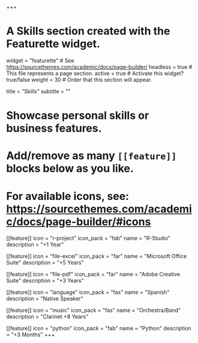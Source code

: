 +++
# A Skills section created with the Featurette widget.
widget = "featurette"  # See https://sourcethemes.com/academic/docs/page-builder/
headless = true  # This file represents a page section.
active = true  # Activate this widget? true/false
weight = 30  # Order that this section will appear.

title = "Skills"
subtitle = ""

# Showcase personal skills or business features.
# 
# Add/remove as many `[[feature]]` blocks below as you like.
# 
# For available icons, see: https://sourcethemes.com/academic/docs/page-builder/#icons

[[feature]]
  icon = "r-project"
  icon_pack = "fab"
  name = "R-Studio"
  description = "+1 Year"
  
[[feature]]
  icon = "file-excel"
  icon_pack = "far"
  name = "Microsoft Office Suite"
  description = "+5 Years"  
  
[[feature]]
  icon = "file-pdf"
  icon_pack = "far"
  name = "Adobe Creative Suite"
  description = "+3 Years"
  
[[feature]]
  icon = "language"
  icon_pack = "fas"
  name = "Spanish"
  description = "Native Speaker"

[[feature]]
  icon = "music"
  icon_pack = "fas"
  name = "Orchestra/Band"
  description = "Clarinet +8 Years"  
  
[[feature]]
  icon = "python"
  icon_pack = "fab"
  name = "Python"
  description = "+3 Months"
+++
